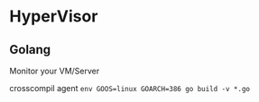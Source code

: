 # HyperVisor
## Golang

Monitor your VM/Server

crosscompil agent
`env GOOS=linux GOARCH=386 go build -v *.go`